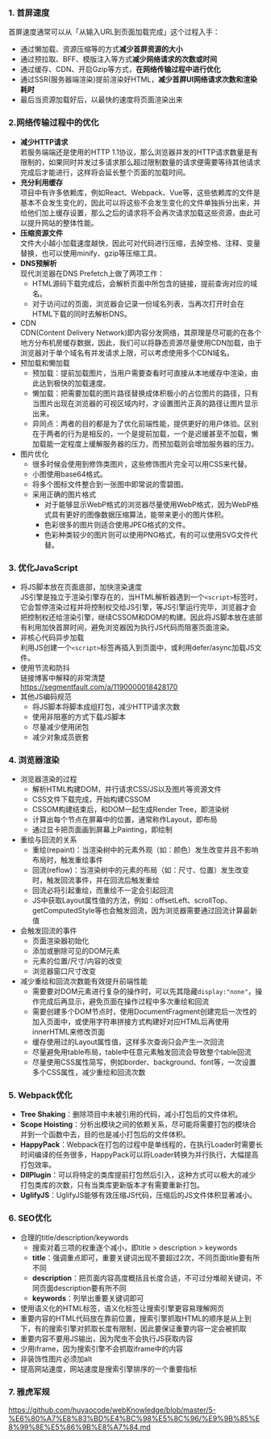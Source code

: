### 1. 首屏速度
首屏速度通常可以从「从输入URL到页面加载完成」这个过程入手：
+ 通过懒加载、资源压缩等的方式**减少首屏资源的大小**
+ 通过预拉取、BFF、模版注入等方式**减少网络请求的次数或时间**
+ 通过缓存、CDN、开启Gzip等方式，**在网络传输过程中进行优化**
+ 通过SSR(服务器端渲染)提前渲染好HTML，**减少首屏UI网络请求次数和渲染耗时**
+ 最后当资源加载好后，以最快的速度将页面渲染出来

### 2.网络传输过程中的优化
+ **减少HTTP请求**
<br>若服务端端还是使用的HTTP 1.1协议，那么浏览器并发的HTTP请求数量是有限制的，如果同时并发过多请求那么超过限制数量的请求便需要等待其他请求完成后才能进行，这样将会延长整个页面的加载时间。
+ **充分利用缓存**
<br>项目中有许多依赖库，例如React、Webpack、Vue等，这些依赖库的文件是基本不会发生变化的，因此可以将这些不会发生变化的文件单独拆分出来，并给他们加上缓存设置，那么之后的请求将不会再次请求加载这些资源，由此可以提升网站的整体性能。
+ **压缩资源文件**
<br>文件大小越小加载速度越快，因此可对代码进行压缩，去掉空格、注释、变量替换，也可以使用minify、gzip等压缩工具。
+ **DNS预解析**
<br>现代浏览器在DNS Prefetch上做了两项工作：
    + HTML源码下载完成后，会解析页面中所包含的链接，提前查询对应的域名。
    + 对于访问过的页面，浏览器会记录一份域名列表，当再次打开时会在HTML下载的同时去解析DNS。
+ CDN
<br>CDN(Content Delivery Network)即内容分发网络，其原理是尽可能的在各个地方分布机房缓存数据，因此，我们可以将静态资源尽量使用CDN加载，由于浏览器对于单个域名有并发请求上限，可以考虑使用多个CDN域名。
+ 预加载和懒加载
    + 预加载：提前加载图片，当用户需要查看时可直接从本地缓存中渲染，由此达到极快的加载速度。
    + 懒加载：把需要加载的图片路径替换成体积极小的占位图片的路径，只有当图片出现在浏览器的可视区域内时，才设置图片正真的路径让图片显示出来。
    + 异同点：两者的目的都是为了优化前端性能，提供更好的用户体验。区别在于两者的行为是相反的，一个是提前加载，一个是迟缓甚至不加载，懒加载能一定程度上缓解服务器的压力，而预加载则会增加服务器的压力。
+ 图片优化
    + 很多时候会使用到修饰类图片，这些修饰图片完全可以用CSS来代替。
    + 小图使用base64格式。
    + 将多个图标文件整合到一张图中即常说的雪碧图。
    + 采用正确的图片格式
        + 对于能够显示WebP格式的浏览器尽量使用WebP格式，因为WebP格式具有更好的图像数据压缩算法，能带来更小的图片体积。
        + 色彩很多的图片则适合使用JPEG格式的文件。
        + 色彩种类较少的图片则可以使用PNG格式，有的可以使用SVG文件代替。

### 3. 优化JavaScript
+ 将JS脚本放在页面底部，加快渲染速度
<br>JS引擎是独立于渲染引擎存在的，当HTML解析器遇到一个`<script>`标签时，它会暂停渲染过程并将控制权交给JS引擎，等JS引擎运行完毕，浏览器才会把控制权还给渲染引擎，继续CSSOM和DOM的构建。因此将JS脚本放在底部有利用加快首屏时间，避免浏览器因为执行JS代码而阻塞页面渲染。
+ 非核心代码异步加载
<br>利用JS创建一个`<script>`标签再插入到页面中，或利用defer/async加载JS文件。
+ 使用节流和防抖
<br>链接博客中解释的非常清楚 https://segmentfault.com/a/1190000018428170
+ 其他JS编码规范
    + 将JS脚本将脚本成组打包，减少HTTP请求次数
    + 使用非阻塞的方式下载JS脚本
    + 尽量减少使用闭包
    + 减少对象成员嵌套

### 4. 浏览器渲染
+ 浏览器渲染的过程
    + 解析HTML构建DOM，并行请求CSS/JS以及图片等资源文件
    + CSS文件下载完成，开始构建CSSOM
    + CSSOM构建结束后，和DOM一起生成Render Tree，即渲染树
    + 计算出每个节点在屏幕中的位置，通常称作Layout，即布局
    + 通过显卡把页面画到屏幕上Painting，即绘制
+ 重绘与回流的关系
    + 重绘(repaint)：当渲染树中的元素外观（如：颜色）发生改变并且不影响布局时，触发重绘事件
    + 回流(reflow)：当渲染树中的元素的布局（如：尺寸、位置）发生改变时，触发回流事件，并在回流后触发重绘
    + 回流必将引起重绘，而重绘不一定会引起回流
    + JS中获取Layout属性值的方法，例如：offsetLeft、scrollTop、getComputedStyle等也会触发回流，因为浏览器需要通过回流计算最新值
+ 会触发回流的事件
    + 页面渲染器初始化
    + 添加或删除可见的DOM元素
    + 元素的位置/尺寸/内容的改变
    + 浏览器窗口尺寸改变
+ 减少重绘和回流次数能有效提升前端性能
    + 需要要对DOM元素进行复杂的操作时，可以先其隐藏`display:"none"`，操作完成后再显示，避免页面在操作过程中多次重绘和回流
    + 需要创建多个DOM节点时，使用DocumentFragment创建完后一次性的加入页面中，或使用字符串拼接方式构建好对应HTML后再使用innerHTML来修改页面
    + 缓存使用过的Layout属性值，这样多次查询只会产生一次回流
    + 尽量避免用table布局，table中任意元素触发回流会导致整个table回流
    + 尽量使用CSS属性简写，例如border、background、font等，一次设置多个CSS属性，减少重绘和回流次数

### 5. Webpack优化
+ **Tree Shaking**：删除项目中未被引用的代码，减小打包后的文件体积。
+ **Scope Hoisting**：分析出模块之间的依赖关系，尽可能将需要打包的模块合并到一个函数中去，目的也是减小打包后的文件体积。
+ **HappyPack**：Webpack在打包的过程中是单线程的，在执行Loader时需要长时间编译的任务很多，HappyPack可以将Loader转换为并行执行，大幅提高打包效率。
+ **DllPlugin**：可以将特定的类库提前打包然后引入，这种方式可以极大的减少打包类库的次数，只有当类库更新版本才有需要重新打包。
+ **UglifyJS**：UglifyJS能够有效压缩JS代码，压缩后的JS文件体积显著减小。

### 6. SEO优化
+ 合理的title/description/keywords
    + 搜索对着三项的权重逐个减小，即title > description > keywords
    + **title**：强调重点即可，重要关键词出现不要超过2次，不同页面title要有所不同
    + **description**：把页面内容高度概括且长度合适，不可过分堆砌关键词，不同页面description要有所不同
    + **keywords**：列举出重要关键词即可
+ 使用语义化的HTML标签，语义化标签让搜索引擎更容易理解网页
+ 重要内容的HTML代码放在靠前位置，搜索引擎抓取HTML的顺序是从上到下，有的搜索引擎对抓取长度有限制，因此要保证重要内容一定会被抓取
+ 重要内容不要用JS输出，因为爬虫不会执行JS获取内容
+ 少用iframe，因为搜索引擎不会抓取iframe中的内容
+ 非装饰性图片必须加alt
+ 提高网站速度，网站速度是搜索引擎排序的一个重要指标

### 7. 雅虎军规
https://github.com/huyaocode/webKnowledge/blob/master/5-%E6%80%A7%E8%83%BD%E4%BC%98%E5%8C%96/%E9%9B%85%E8%99%8E%E5%86%9B%E8%A7%84.md





